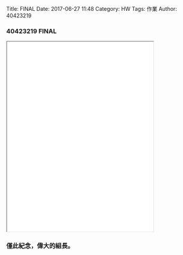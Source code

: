 Title: FINAL
Date: 2017-06-27 11:48
Category: HW
Tags: 作業
Author: 40423219

<h3>
40423219 FINAL
</h3>
<iframe src="../data/picture/IMG_4356.JPG" width="390" height="505"></iframe>

<h3>僅此紀念，偉大的組長。</h3>

<!-- PELICAN_END_SUMMARY -->

